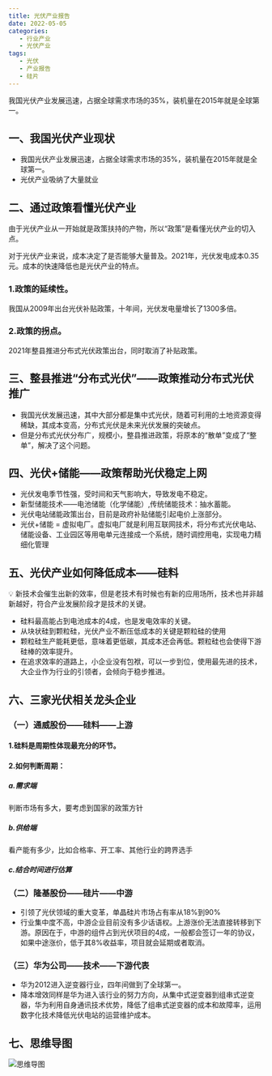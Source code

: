 ```yaml
---
title: 光伏产业报告
date: 2022-05-05
categories:
   - 行业产业
   - 光伏产业
tags: 
   - 光伏
   - 产业报告
   - 硅片 
---
```

我国光伏产业发展迅速，占据全球需求市场的35%，装机量在2015年就是全球第一。

<!-- more -->

## 一、我国光伏产业现状

- 我国光伏产业发展迅速，占据全球需求市场的35%，装机量在2015年就是全球第一。
- 光伏产业吸纳了大量就业

## 二、通过政策看懂光伏产业

由于光伏产业从一开始就是政策扶持的产物，所以“政策”是看懂光伏产业的切入点。

对于光伏产业来说，成本决定了是否能够大量普及。2021年，光伏发电成本0.35元。成本的快速降低也是光伏产业的特点。

### 1.政策的延续性。
我国从2009年出台光伏补贴政策，十年间，光伏发电量增长了1300多倍。

### 2.政策的拐点。
2021年整县推进分布式光伏政策出台，同时取消了补贴政策。

## 三、整县推进“分布式光伏”——政策推动分布式光伏推广

- 我国光伏发展迅速，其中大部分都是集中式光伏，随着可利用的土地资源变得稀缺，其成本变高，分布式光伏是未来光伏发展的突破点。
- 但是分布式光伏分布广，规模小，整县推进政策，将原本的“散单”变成了“整单”，解决了这个问题。

## 四、光伏+储能——政策帮助光伏稳定上网

- 光伏发电季节性强，受时间和天气影响大，导致发电不稳定。
- 新型储能技术——电池储能（化学储能）,传统储能技术：抽水蓄能。
- 光伏电站储能政策出台，目前是政府补贴储能引起电价上涨部分。
- 光伏+储能 = 虚拟电厂。虚拟电厂就是利用互联网技术，将分布式光伏电站、储能设备、工业园区等用电单元连接成一个系统，随时调控用电，实现电力精细化管理

## 五、光伏产业如何降低成本——硅料

💡 新技术会催生出新的效率，但是老技术有时候也有新的应用场所，技术也并非越新越好，符合产业发展阶段才是技术的关键。

- 硅料最高能占到电池成本的4成，也是发电效率的关键。
- 从块状硅到颗粒硅，光伏产业不断压低成本的关键是颗粒硅的使用
- 颗粒硅生产能耗更低，意味着更低碳，其成本还会再低。颗粒硅也会使得下游硅棒的效率提升。
- 在追求效率的道路上，小企业没有包袱，可以一步到位，使用最先进的技术，大企业作为行业的引领者，会倾向于稳步推进。

## 六、三家光伏相关龙头企业

### （一）通威股份——硅料——上游

#### 1.硅料是周期性体现最充分的环节。
#### 2.如何判断周期：
##### a.需求端
  判断市场有多大，要考虑到国家的政策方针
##### b.供给端
  看产能有多少，比如合格率、开工率、其他行业的跨界选手
##### c.结合时间进行估算

### （二）隆基股份——硅片——中游

- 引领了光伏领域的重大变革，单晶硅片市场占有率从18%到90%
- 行业集中度不高，中游企业目前没有多少话语权。上游涨价无法直接转移到下游。原因在于，中游的组件占到光伏项目的4成，一般都会签订一年的协议，如果中途涨价，低于其8%收益率，项目就会延期或者取消。

### （三）华为公司——技术——下游代表

- 华为2012进入逆变器行业，四年间做到了全球第一。
- 降本增效同样是华为进入该行业的努力方向，从集中式逆变器到组串式逆变器，华为利用自身通讯技术优势，降低了组串式逆变器的成本和故障率，运用数字化技术降低光伏电站的运营维护成本。

## 七、思维导图

![思维导图](https://preview.cloud.189.cn/image/imageAction?param=82CA51C8C13F8291CD16B143232CCF8309B1D616A0242B82940190B35B65E2B23B0484225E1E5804F9DB3C649B419864FB0887D3986E78AAF11EEF036F0EF96ACC3930B9CADA8BBC9842762CB0C8AE5F0846118A515B5E4F5137F227D3578CD1F9BD1E34EA34CE702264D381EDD116EB)

